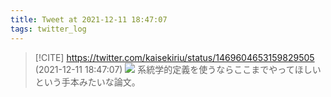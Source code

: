 ```yaml
---
title: Tweet at 2021-12-11 18:47:07
tags: twitter_log
---
```


> [!CITE] https://twitter.com/kaisekiriu/status/1469604653159829505 (2021-12-11 18:47:07)
> ![](https://twitter.com/kaisekiriu/status/1469604653159829505)
> 系統学的定義を使うならここまでやってほしいという手本みたいな論文。
